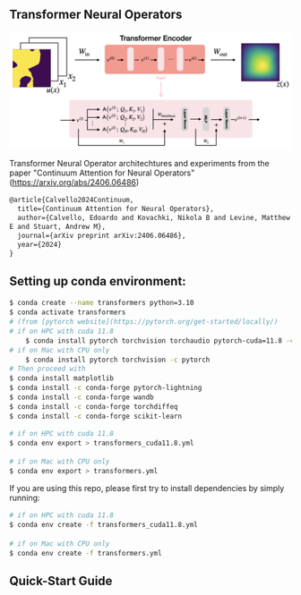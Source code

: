 ## Transformer Neural Operators

![Transformer Neural Operator Architecture](./images/TNO.png)

Transformer Neural Operator architechtures and experiments from the paper "Continuum Attention for Neural Operators" (https://arxiv.org/abs/2406.06486)

```
@article{Calvello2024Continuum,
  title={Continuum Attention for Neural Operators},
  author={Calvello, Edoardo and Kovachki, Nikola B and Levine, Matthew E and Stuart, Andrew M},
  journal={arXiv preprint arXiv:2406.06486},
  year={2024}
}
```

## Setting up conda environment:
```bash
$ conda create --name transformers python=3.10
$ conda activate transformers
# (from [pytorch website](https://pytorch.org/get-started/locally/)
# if on HPC with cuda 11.8
    $ conda install pytorch torchvision torchaudio pytorch-cuda=11.8 -c pytorch -c nvidia
# if on Mac with CPU only
    $ conda install pytorch torchvision -c pytorch
# Then proceed with
$ conda install matplotlib
$ conda install -c conda-forge pytorch-lightning 
$ conda install -c conda-forge wandb 
$ conda install -c conda-forge torchdiffeq
$ conda install -c conda-forge scikit-learn
```
```bash
# if on HPC with cuda 11.8
$ conda env export > transformers_cuda11.8.yml

# if on Mac with CPU only
$ conda env export > transformers.yml
```

If you are using this repo, please first try to install dependencies by simply running:
```bash
# if on HPC with cuda 11.8
$ conda env create -f transformers_cuda11.8.yml

# if on Mac with CPU only
$ conda env create -f transformers.yml
```

## Quick-Start Guide